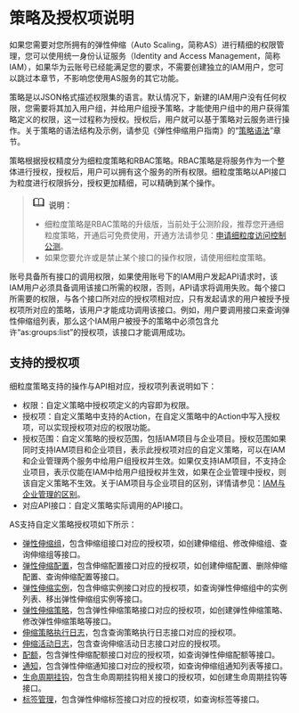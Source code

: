 # 策略及授权项说明<a name="zh-cn_topic_2019053012"></a>

如果您需要对您所拥有的弹性伸缩（Auto Scaling，简称AS）进行精细的权限管理，您可以使用统一身份认证服务（Identity and Access Management，简称IAM），如果华为云账号已经能满足您的要求，不需要创建独立的IAM用户，您可以跳过本章节，不影响您使用AS服务的其它功能。

策略是以JSON格式描述权限集的语言。默认情况下，新建的IAM用户没有任何权限，您需要将其加入用户组，并给用户组授予策略，才能使用户组中的用户获得策略定义的权限，这一过程称为授权。授权后，用户就可以基于策略对云服务进行操作。关于策略的语法结构及示例，请参见《弹性伸缩用户指南》的“[策略语法](https://support.huaweicloud.com/usermanual-as/zh-cn_topic_201905306.html)”章节。

策略根据授权精度分为细粒度策略和RBAC策略。RBAC策略是将服务作为一个整体进行授权，授权后，用户可以拥有这个服务的所有权限。细粒度策略以API接口为粒度进行权限拆分，授权更加精细，可以精确到某个操作。

>![](public_sys-resources/icon-note.gif) **说明：**   
>-   细粒度策略是RBAC策略的升级版，当前处于公测阶段，推荐您开通细粒度策略，开通后可免费使用，开通方法请参见：[申请细粒度访问控制公测](https://support.huaweicloud.com/usermanual-iam/iam_01_019.html)。  
>-   如果您要允许或是禁止某个接口的操作权限，请使用细粒度策略。  

账号具备所有接口的调用权限，如果使用账号下的IAM用户发起API请求时，该IAM用户必须具备调用该接口所需的权限，否则，API请求将调用失败。每个接口所需要的权限，与各个接口所对应的授权项相对应，只有发起请求的用户被授予授权项所对应的策略，该用户才能成功调用该接口。例如，用户要调用接口来查询弹性伸缩组列表，那么这个IAM用户被授予的策略中必须包含允许“as:groups:list”的授权项，该接口才能调用成功。

## 支持的授权项<a name="section13148115918412"></a>

细粒度策略支持的操作与API相对应，授权项列表说明如下：

-   权限：自定义策略中授权项定义的内容即为权限。
-   授权项：自定义策略中支持的Action，在自定义策略中的Action中写入授权项，可以实现授权项对应的权限功能。
-   授权范围：自定义策略的授权范围，包括IAM项目与企业项目。授权范围如果同时支持IAM项目和企业项目，表示此授权项对应的自定义策略，可以在IAM和企业管理两个服务中给用户组授权并生效。如果仅支持IAM项目，不支持企业项目，表示仅能在IAM中给用户组授权并生效，如果在企业管理中授权，则该自定义策略不生效。关于IAM项目与企业项目的区别，详情请参见：[IAM与企业管理的区别](https://support.huaweicloud.com/iam_faq/iam_01_0101.html)。
-   对应API接口：自定义策略实际调用的API接口。

AS支持自定义策略授权项如下所示：

-   [弹性伸缩组](弹性伸缩组1.md)，包含伸缩组接口对应的授权项，如创建伸缩组、修改伸缩组、查询伸缩组等接口。
-   [弹性伸缩配置](弹性伸缩配置1.md)，包含伸缩配置接口对应的授权项，如创建伸缩配置、删除伸缩配置、查询伸缩配置等接口。
-   [弹性伸缩实例](弹性伸缩实例1.md)，包含伸缩实例接口对应的授权项，如查询弹性伸缩组中的实例列表、移出弹性伸缩组实例等接口。
-   [弹性伸缩策略](弹性伸缩策略1.md)，包含弹性伸缩策略接口对应的授权项，如创建弹性伸缩策略、修改弹性伸缩策略等接口。
-   [伸缩策略执行日志](伸缩策略执行日志1.md)，包含查询策略执行日志接口对应的授权项。
-   [伸缩活动日志](伸缩活动日志1.md)，包含查询伸缩活动日志接口对应的授权项。
-   [配额](配额1.md)，包含弹性伸缩配额接口对应的授权项，如查询弹性伸缩配额等接口。
-   [通知](通知1.md)，包含弹性伸缩通知接口对应的授权项，如查询伸缩组通知列表等接口。
-   [生命周期挂钩](生命周期挂钩1.md)，包含生命周期挂钩相关接口的授权项，如创建生命周期挂钩等接口。
-   [标签管理](标签管理1.md)，包含弹性伸缩标签接口对应的授权项，如查询标签等接口。

